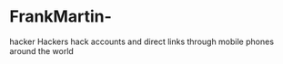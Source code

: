 # FrankMartin-
hacker Hackers hack accounts and direct links through mobile phones around the world 
